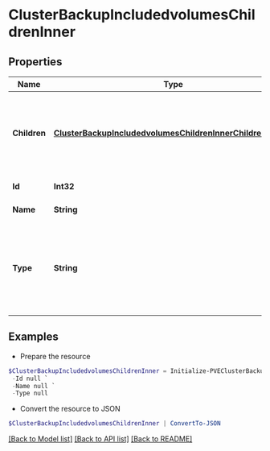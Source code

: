 # ClusterBackupIncludedvolumesChildrenInner
## Properties

Name | Type | Description | Notes
------------ | ------------- | ------------- | -------------
**Children** | [**ClusterBackupIncludedvolumesChildrenInnerChildrenInner[]**](ClusterBackupIncludedvolumesChildrenInnerChildrenInner.md) | The volumes of the guest with the information if they will be included in backups. | [optional] 
**Id** | **Int32** | VMID of the guest. | [optional] 
**Name** | **String** | Name of the guest | [optional] 
**Type** | **String** | Type of the guest, VM, CT or unknown for removed but not purged guests. | [optional] 

## Examples

- Prepare the resource
```powershell
$ClusterBackupIncludedvolumesChildrenInner = Initialize-PVEClusterBackupIncludedvolumesChildrenInner  -Children null `
 -Id null `
 -Name null `
 -Type null
```

- Convert the resource to JSON
```powershell
$ClusterBackupIncludedvolumesChildrenInner | ConvertTo-JSON
```

[[Back to Model list]](../README.md#documentation-for-models) [[Back to API list]](../README.md#documentation-for-api-endpoints) [[Back to README]](../README.md)

